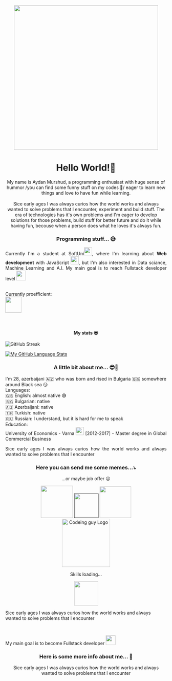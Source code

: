 <div align="center">
  <img width="450" src="https://c.tenor.com/NOYF3f82b_gAAAAC/programmer.gif"/>
</div>

<h1 align="center">Hello World!👋</h1>
<p align="center">My name is Aydan Murshud, a programming enthusiast with huge sense of hummor /you can find some funny stuff on my codes 🤣/ eager to learn new things and love to have fun while learning.</br></br>
Sice early ages I was always curios how the world works and always wanted to solve problems that I encounter, experiment and build stuff. The era of technologies has it's own problems and I'm eager to develop solutions for those problems, build stuff for better future and do it while having fun, becouse when a person does what he loves it's always fun.</br></p>

<h3 align="center">Programming stuff... 😅 </h3>
<p align="justify">Currently I'm a student at SoftUni<span><a href="https://softuni.bg/"><img width="25" src="https://upload.wikimedia.org/wikipedia/commons/7/76/Logo_Software_University_%28SoftUni%29_-_blue.png"/></a></span>, where I'm learning about <strong>Web development</strong> with JavaScript <span><img width="25" src="https://cdn.icon-icons.com/icons2/2415/PNG/512/javascript_original_logo_icon_146455.png"/></span>, but I'm also interested in Data sciance, Machine Learning and A.I.  My main goal is to reach Fullstack developer level <span><img src="https://media.giphy.com/media/ukMiDlCmdv2og/giphy.gif" alt="" width="30"/></span></br></br>

Currently proefficient:</br>
<span><img width="50" src="https://cdn.icon-icons.com/icons2/2415/PNG/512/javascript_original_logo_icon_146455.png"/></span></br>
<span></span></br>
<span></span></br>
</p>
<h4 align="center">My stats 😎 </h4>


![GitHub Streak](http://github-readme-streak-stats.herokuapp.com?user=AydanMurshud&theme=neon-dark&date_format=j%20M%5B%20Y%5D&border=DD2727)

[![My GitHub Language Stats](https://github-readme-stats.vercel.app/api/top-langs/?username=AydanMurshud&langs_count=5&theme=tokyonight)]()



<h3 align="center">A little bit about me... 😎🤘</h3>
<p align="justify">I'm 28, azerbaijani 🇦🇿 who was born and rised in Bulgaria 🇧🇬 somewhere around Black sea 😏 </br>
Languages:</br>
  🇬🇧 English: almost native 😅</br>
  🇧🇬 Bulgarian: native</br>
  🇦🇿 Azerbaijani: native</br>
  🇹🇷 Turkish: native</br>
  🇷🇺 Russian: I understand, but it is hard for me to speak</br>
Education:</br> 
University of Economics - Varna  <span><a href="https://ue-varna.bg/"><img width="25" src="https://e-learn.ue-varna.bg/pluginfile.php/1/theme_moove/logo/1648193654/logo_bg.png"/></a></span> [2012-2017] - Master degree in Global Commercial Business</p>










<p align="justify"> Sice early ages I was always curios how the world works and always wanted to solve problems that I encounter</p>



<html>
  <div align="center">
  <h3>Here you can send me some memes...⤵️</h3>
    <p>...or maybe job offer 😉</p>
  <a href="https://www.facebook.com/aydin.idn"> <img heigth="20" width="100" src="https://img.shields.io/badge/Facebook-blue?style=for-the-badge&logo=facebook&logoColor=white" alt=""/></a>
  <a href=""><img heigth="20" width="76" src="https://img.shields.io/badge/Gmail-red?style=for-the-badge&logo=gmail&logoColor=white" alt=""/></a>
  <a href="https://www.linkedin.com/in/aydan-murshud-969ba322b?trk=public_profile_browsemap"><img heigth="20" width="98"  src="https://img.shields.io/badge/LinkedIn-0077B5?style=for-the-badge&logo=linkedin&logoColor=white" alt=""/></a></br>
  <img src="https://media.giphy.com/media/ZVik7pBtu9dNS/giphy.gif" alt="Codeing guy Logo" width ="150" />
  </div>
</html>


 
  
  <div display="inline"align="center">
    <p>Skills loading...</p>
    <img width="75" src="https://media.giphy.com/media/xTkcEQACH24SMPxIQg/giphy.gif"/>
  </div>
  
  Sice early ages I was always curios how the world works and always wanted to solve problems that I encounter
  </p></br>
  
  
  My main goal is to become Fullstack developer <span><img src="https://media.giphy.com/media/ukMiDlCmdv2og/giphy.gif" alt="" width="30"/></span></br>
  
  <div align="center">
    <h3>Here is some more info about me... 🤴</h3>
    <p>Sice early ages I was always curios how the world works and always wanted to solve problems that I encounter</p>
  </div>
   
 </html>

   




  







  <div>










<!--[![My GitHub Stats](https://github-readme-stats.vercel.app/api/?username=AydanMurshud&count_private=true&theme=tokyonight&showicons=true)]()


[![My GitHub Language Stats](https://github-readme-stats.vercel.app/api/top-langs/?username=AydanMurshud&langs_count=5&theme=tokyonight)]()




[![My GitHub Stats](https://github-readme-stats.vercel.app/api/?username=AydanMurshud&count_private=true&theme=tokyonight&showicons=true)]()

[![GitHub Streak](http://github-readme-streak-stats.herokuapp.com?user=AydanMurshud&theme=neon-dark&date_format=j%20M%5B%20Y%5D&border=DD2727)](https://git.io/streak-stats)






# Hello World!👋 
It's Aydan a programming enthusiast with huge sense of hummor /you can find some funny stuff on my codes 🤣/ eager to learn new things and love to have fun while learning.

<!-- something interesting here!
## 🤴 About me 

Sice early ages I was always curios how the world works and always wanted to solve problems that I encounter such as: 

**6- years old Me**

-Why sea water is salty? 🤔 and proceed to put some sugar on it 🤣. 

Well, that can summarize my passion to solve problems, experiment and learn how the world works. But the world changed since that time and the problems we encounter and will encounter will be connected with technologies -->







<!--
**AydanMurshud/AydanMurshud** is a ✨ _special_ ✨ repository because its `README.md` (this file) appears on your GitHub profile.

Here are some ideas to get you started:

- 🔭 I’m currently working on ...
- 🌱 I’m currently learning ...
- 👯 I’m looking to collaborate on ...
- 🤔 I’m looking for help with ...
- 💬 Ask me about ...
- 📫 How to reach me: ...
- 😄 Pronouns: ...
- ⚡ Fun fact: ...
-->
